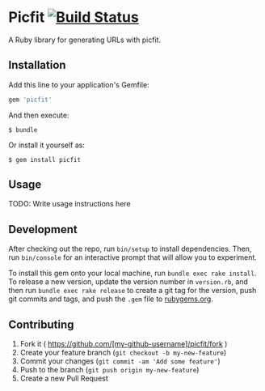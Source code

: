 # Picfit [![Build Status](https://travis-ci.org/edgar/picfit-ruby.png?branch=master)](https://travis-ci.org/edgar/picfit-ruby)

A Ruby library for generating URLs with picfit.


## Installation

Add this line to your application's Gemfile:

```ruby
gem 'picfit'
```

And then execute:

    $ bundle

Or install it yourself as:

    $ gem install picfit

## Usage

TODO: Write usage instructions here

## Development

After checking out the repo, run `bin/setup` to install dependencies. Then, run `bin/console` for an interactive prompt that will allow you to experiment.

To install this gem onto your local machine, run `bundle exec rake install`. To release a new version, update the version number in `version.rb`, and then run `bundle exec rake release` to create a git tag for the version, push git commits and tags, and push the `.gem` file to [rubygems.org](https://rubygems.org).

## Contributing

1. Fork it ( https://github.com/[my-github-username]/picfit/fork )
2. Create your feature branch (`git checkout -b my-new-feature`)
3. Commit your changes (`git commit -am 'Add some feature'`)
4. Push to the branch (`git push origin my-new-feature`)
5. Create a new Pull Request
